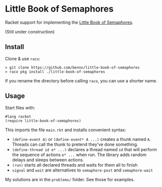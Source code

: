 Little Book of Semaphores
===

Racket support for implementing the [Little Book of Semaphores](http://www.greenteapress.com/semaphores).

(Still under construction)


Install
---

Clone & use `raco`:

```
> git clone https://github.com/bennn/little-book-of-semaphores
> raco pkg install ./little-book-of-semaphores
```

If you rename the directory before calling `raco`, you can use a shorter name.


Usage
---

Start files with:

```
#lang racket
(require little-book-of-semaphores)

```

This imports the file `main.rkt` and installs convenient syntax:

- `(define-event A)` or `(define-event* A ...)` creates a thunk named `A`.
  Threads can call the thunk to pretend they've done something.
- `(define-thread id e* ...)` declares a thread named `id` that will perform
  the sequence of actions `e* ...` when run. The library adds random delays and sleeps between actions.
- `(run)` starts all declared threads and waits for them all to finish
- `signal` and `wait` are alternatives to `semaphore-post` and `semaphore-wait`

My solutions are in the `problems/` folder.
See those for examples.

